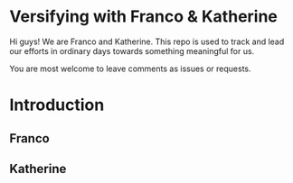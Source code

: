 # Versifying with Franco & Katherine

Hi guys! We are Franco and Katherine. This repo is used to track and lead our efforts in ordinary days towards something meaningful for us. 

You are most welcome to leave comments as issues or requests.


# Introduction

## Franco



## Katherine


